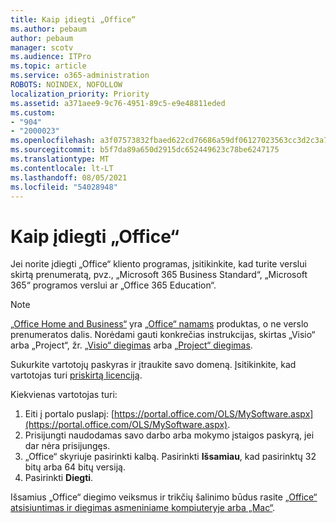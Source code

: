 ```yaml
---
title: Kaip įdiegti „Office“
ms.author: pebaum
author: pebaum
manager: scotv
ms.audience: ITPro
ms.topic: article
ms.service: o365-administration
ROBOTS: NOINDEX, NOFOLLOW
localization_priority: Priority
ms.assetid: a371aee9-9c76-4951-89c5-e9e48811eded
ms.custom:
- "904"
- "2000023"
ms.openlocfilehash: a3f07573832fbaed622cd76686a59df06127023563cc3d2c3a7e710cbf45accd
ms.sourcegitcommit: b5f7da89a650d2915dc652449623c78be6247175
ms.translationtype: MT
ms.contentlocale: lt-LT
ms.lasthandoff: 08/05/2021
ms.locfileid: "54028948"
---
```

# <a name="how-to-install-office"></a>Kaip įdiegti „Office“

Jei norite įdiegti „Office“ kliento programas, įsitikinkite, kad turite verslui skirtą prenumeratą, pvz., „Microsoft 365 Business Standard“, „Microsoft 365“ programos verslui ar „Office 365 Education“.
  
> [!NOTE]
> [„Office Home and Business“](https://support.microsoft.com/office/28cbc8cf-1332-4f04-9123-9b660abb629e?wt.mc_id=Alchemy_ClientDIA) yra [„Office“ namams](https://support.microsoft.com/office/28cbc8cf-1332-4f04-9123-9b660abb629e?wt.mc_id=alchemy_clientdia) produktas, o ne verslo prenumeratos dalis. Norėdami gauti konkrečias instrukcijas, skirtas „Visio“ arba „Project“, žr. [„Visio“ diegimas](https://support.microsoft.com/office/f98f21e3-aa02-4827-9167-ddab5b025710?wt.mc_id=Alchemy_ClientDIA) arba [„Project“ diegimas](https://support.microsoft.com/office/7059249b-d9fe-4d61-ab96-5c5bf435f281?wt.mc_id=Alchemy_ClientDIA).

Sukurkite vartotojų paskyras ir įtraukite savo domeną. Įsitikinkite, kad vartotojas turi [priskirtą licenciją](https://docs.microsoft.com/microsoft-365/admin/add-users/add-users).

Kiekvienas vartotojas turi:

1. Eiti į portalo puslapį: [https://portal.office.com/OLS/MySoftware.aspx](https://portal.office.com/OLS/MySoftware.aspx).
2. Prisijungti naudodamas savo darbo arba mokymo įstaigos paskyrą, jei dar nėra prisijungęs.
3. „Office“ skyriuje pasirinkti kalbą. Pasirinkti **Išsamiau**, kad pasirinktų 32 bitų arba 64 bitų versiją.
4. Pasirinkti **Diegti**.

Išsamius „Office“ diegimo veiksmus ir trikčių šalinimo būdus rasite [„Office“ atsisiuntimas ir diegimas asmeniniame kompiuteryje arba „Mac“](https://support.office.com/article/4414eaaf-0478-48be-9c42-23adc4716658?wt.mc_id=Alchemy_ClientDIA).
